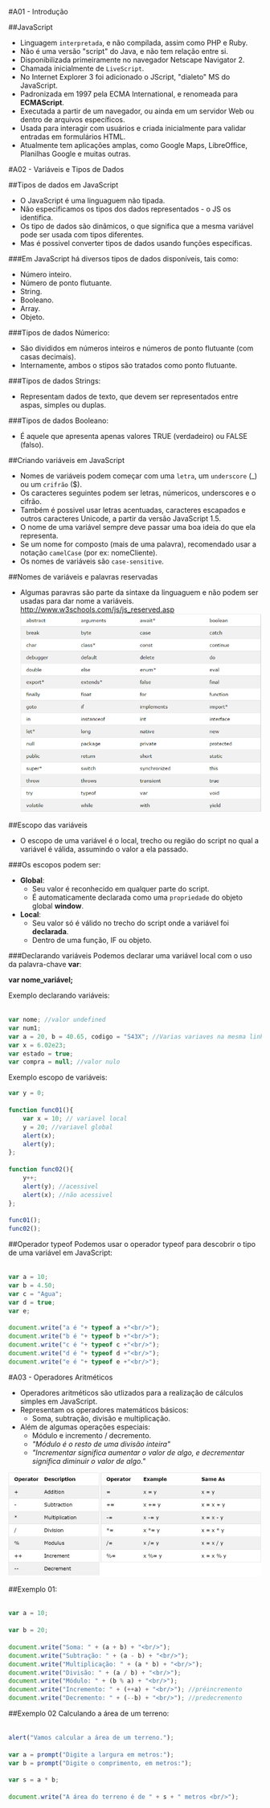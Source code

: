 #A01 - Introdução

##JavaScript
- Linguagem `interpretada`, e não compilada, assim como PHP e Ruby.
- Não é uma versão "script" do Java, e não tem relação entre si.
- Disponibilizada primeiramente no navegador Netscape Navigator 2.
- Chamada inicialmente de `LiveScript`.
- No Internet Explorer 3 foi adicionado o JScript, "dialeto" MS do JavaScript.
- Padronizada em 1997 pela ECMA International, e renomeada para **ECMAScript**.
- Executada a partir de um navegador, ou ainda em um servidor Web ou dentro de arquivos específicos.
- Usada para interagir com usuários e criada inicialmente para validar entradas em formulários HTML.
- Atualmente tem aplicações amplas, como Google Maps, LibreOffice, Planilhas Google e muitas outras.

#A02 - Variáveis e Tipos de Dados

##Tipos de dados em JavaScript
- O JavaScript é uma linguaguem não tipada.
- Não especificamos os tipos dos dados representados - o JS os identifica.
- Os tipo de dados são dinâmicos, o que significa que a mesma variável pode ser usada com tipos diferentes.
- Mas é possivel converter tipos de dados usando funções específicas.

###Em JavaScript há diversos tipos de dados disponíveis, tais como:
- Número inteiro.
- Número de ponto flutuante.
- String.
- Booleano.
- Array.
- Objeto.

###Tipos de dados Númerico:
- São divididos em números inteiros e números de ponto flutuante (com casas decimais).
- Internamente, ambos o stipos são tratados como ponto flutuante.

###Tipos de dados Strings:
- Representam dados de texto, que devem ser representados entre aspas, simples ou duplas.

###Tipos de dados Booleano:
- É aquele que apresenta apenas valores TRUE (verdadeiro) ou FALSE (falso).

##Criando variáveis em JavaScript
- Nomes de variáveis podem começar com uma `letra`, um `underscore` (_) ou um `crifrão` ($).
- Os caracteres seguintes podem ser letras, númericos, underscores e o cifrão.
- Também é possivel usar letras acentuadas, caracteres escapados e outros caracteres Unicode, a partir da versão JavaScript 1.5.
- O nome de uma variável sempre deve passar uma boa ideia do que ela representa.
- Se um nome for composto (mais de uma palavra), recomendado usar a notação `camelCase` (por ex: nomeCliente).
- Os nomes de variáveis são `case-sensitive`.

##Nomes de variáveis e palavras reservadas
- Algumas paravras são parte da sintaxe da linguaguem e não podem ser usadas para dar nome a variáveis.
	http://www.w3schools.com/js/js_reserved.asp
![Palavras Reservadas](https://raw.githubusercontent.com/helintonf/Cursos/JAVASCRIPT/Boson/JavaScript/images/reservada1.PNG)

##Escopo das variáveis
- O escopo de uma variável é o local, trecho ou região do script no qual a variável é válida, assumindo o valor a ela passado.

###Os escopos podem ser:
- **Global**: 
	- Seu valor é reconhecido em qualquer parte do script.
	- É automaticamente declarada como uma `propriedade` do objeto global **window**.
- **Local**:
	+ Seu valor só é válido no trecho do script onde a variável foi **declarada**.
	+ Dentro de uma função, IF ou objeto.

###Declarando variáveis
Podemos declarar uma variável local com o uso da palavra-chave **var**:

**var nome_variável;**

Exemplo declarando variáveis:
```javascript

var nome; //valor undefined
var num1;
var a = 20, b = 40.65, codigo = "S43X"; //Varias variaves na mesma linha
var x = 6.02e23;
var estado = true;
var compra = null; //valor nulo

```
Exemplo escopo de variáveis:
```javascript
var y = 0;

function func01(){
	var x = 10; // variavel local
	y = 20; //variavel global
	alert(x);
	alert(y);
};

function func02(){
	y++;
	alert(y); //acessivel
	alert(x); //não acessivel
};

func01();
func02();

```

##Operador typeof
Podemos usar o operador typeof para descobrir o tipo de uma variável em JavaScript:

```javascript

var a = 10; 
var b = 4.50; 
var c = "Agua"; 
var d = true; 
var e;

document.write("a é "+ typeof a +"<br/>");
document.write("b é "+ typeof b +"<br/>");
document.write("c é "+ typeof c +"<br/>");
document.write("d é "+ typeof d +"<br/>");
document.write("e é "+ typeof e +"<br/>");

```

#A03 - Operadores Aritméticos

 - Operadores aritméticos são utlizados para a realização de cálculos simples em JavaScript.
 - Representam os operadores matemáticos básicos:
 	+ Soma, subtração, divisão e multiplicação. 
 - Além de algumas operações especiais:
 	+ Módulo e incremento / decremento. 
 	+ *"Módulo é o resto de uma divisão inteira"*
 	+ *"Incrementar significa aumentar o valor de algo, e decrementar significa diminuir o valor de algo."*

![Operadores](https://raw.githubusercontent.com/helintonf/Cursos/JAVASCRIPT/Boson/JavaScript/images/operadores.jpg)

##Exemplo 01:

```javascript

var a = 10;

var b = 20;

document.write("Soma: " + (a + b) + "<br/>");
document.write("Subtração: " + (a - b) + "<br/>");
document.write("Multiplicação: " + (a * b) + "<br/>");
document.write("Divisão: " + (a / b) + "<br/>");
document.write("Módulo: " + (b % a) + "<br/>");
document.write("Incremento: " + (++a) + "<br/>"); //préincremento
document.write("Decremento: " + (--b) + "<br/>"); //predecremento

```

##Exemplo 02 Calculando a área de um terreno:

```javascript

alert("Vamos calcular a área de um terreno.");

var a = prompt("Digite a largura em metros:");
var b = prompt("Digite o comprimento, em metros:");

var s = a * b;

document.write("A área do terreno é de " + s + " metros <br/>");

```


